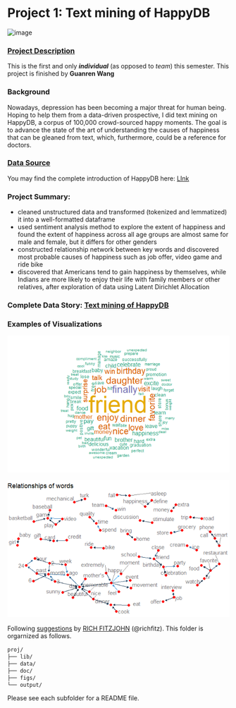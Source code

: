 # Project 1: Text mining of HappyDB

![image](figs/title.jpeg)

### [Project Description](doc/Proj1_desc.md)
This is the first and only ***individual*** (as opposed to *team*) this semester. This project is finished by **Guanren Wang**

### Background
Nowadays, depression has been becoming a major threat for human being. Hoping to help them from a data-driven prospective, I did text mining on HappyDB, a corpus of 100,000 crowd-sourced happy moments. The goal is to advance the state of the art of understanding the causes of happiness that can be gleaned from text, which, furthermore, could be a reference for doctors.

### [Data Source](/data)

You may find the complete introduction of HappyDB here: [LInk](https://rit-public.github.io/HappyDB/)

### Project Summary:
+ cleaned unstructured data and transformed (tokenized and lemmatized) it into a well-formatted dataframe
+ used sentiment analysis method to explore the extent of happiness and found the extent of happiness across all age groups are almost same for male and female, but it differs for other genders
+ constructed relationship network between key words and discovered most probable causes of happiness such as job offer, video game and ride bike
+ discovered that Americans tend to gain happiness by themselves, while Indians are more likely to enjoy their life with family members or other relatives, after exploration of data using Latent Dirichlet Allocation 

### Complete Data Story: [Text mining of HappyDB](http://rpubs.com/Grandeur/Text_mining_and_NLP_of_happyDB)

### Examples of Visualizations

![image](figs/wordcloud.png)



![image](figs/relationships.png)


Following [suggestions](http://nicercode.github.io/blog/2013-04-05-projects/) by [RICH FITZJOHN](http://nicercode.github.io/about/#Team) (@richfitz). This folder is orgarnized as follows.

```
proj/
├── lib/
├── data/
├── doc/
├── figs/
└── output/
```

Please see each subfolder for a README file.
